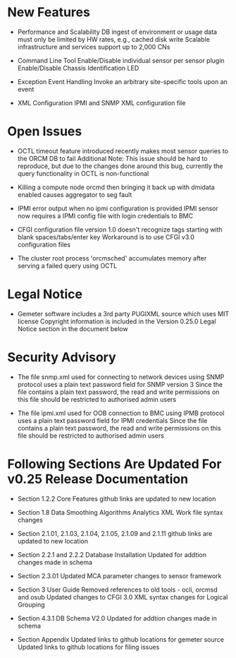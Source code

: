New Features
============

* Performance and Scalability
  DB ingest of environment or usage data must only be limited by HW rates, e.g., cached disk write
  Scalable infrastructure and services support up to 2,000 CNs

* Command Line Tool
  Enable/Disable individual sensor per sensor plugin
  Enable/Disable Chassis Identification LED

* Exception Event Handling
  Invoke an arbitrary site-specific tools upon an event

* XML Configuration
  IPMI and SNMP XML configuration file


Open Issues
===========

* OCTL timeout feature introduced recently makes most sensor queries to the ORCM DB to fail
  Additional Note: This issue should be hard to reproduce, but due to the changes done around this bug, currently the query functionality in OCTL is non-functional

* Killing a compute node orcmd then bringing it back up with dmidata enabled causes aggregator to seg fault

* IPMI error output when no ipmi configuration is provided
  IPMI sensor now requires a IPMI config file with login credentials to BMC

* CFGI configuration file version 1.0 doesn't recognize tags starting with blank spaces/tabs/enter key
  Workaround is to use CFGI v3.0 configuration files

* The cluster root process 'orcmsched' accumulates memory after serving a failed query using OCTL


Legal Notice
============

* Gemeter software includes a 3rd party PUGIXML source which uses MIT license
  Copyright information is included in the Version 0.25.0 Legal Notice section in the document below


Security Advisory
=================

* The file snmp.xml used for connecting to network devices using SNMP protocol uses a plain text password field for SNMP version 3
  Since the file contains a plain text password, the read and write permissions on this file should be restricted to authorised admin users

* The file ipmi.xml used for OOB connection to BMC using IPMB protocol uses a plain text password field for IPMI credentials
 Since the file contains a plain text password, the read and write permissions on this file should be restricted to authorised admin users


Following Sections Are Updated For v0.25 Release Documentation
==============================================================

* Section 1.2.2 Core Features
  github links are updated to new location

* Section 1.8 Data Smoothing Algorithms Analytics
  XML Work file syntax changes

* Section 2.1.01, 2.1.03, 2.1.04, 2.1.05, 2.1.09 and 2.1.11
  github links are updated to new location

* Section 2.2.1 and 2.2.2 Database Installation
  Updated for addtion changes made in schema

* Section 2.3.01
  Updated MCA parameter changes to sensor framework

* Section 3 User Guide
  Removed references to old tools - ocli, orcmsd and osub
  Updated changes to CFGI 3.0
  XML syntax changes for Logical Grouping

* Section 4.3.1 DB Schema V2.0
  Updated for addtion changes made in schema

* Section Appendix
  Updated links to github locations for gemeter source
  Updated links to github locations for filing issues


